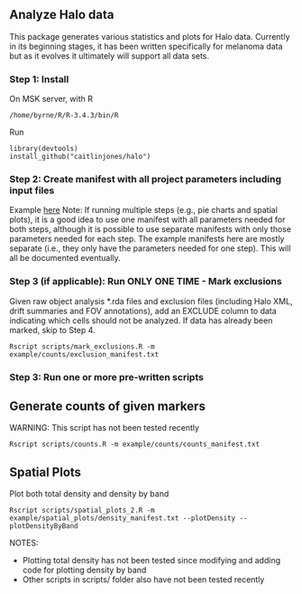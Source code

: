 ## Analyze Halo data
This package generates various statistics and plots for Halo data. Currently in its 
beginning stages, it has been written specifically for melanoma data but as it evolves
it ultimately will support all data sets.

### Step 1: Install
On MSK server, with R 
```{r eval=FALSE}
/home/byrne/R/R-3.4.3/bin/R
```
Run
```{r eval=FALSE}
library(devtools)
install_github("caitlinjones/halo")
```
### Step 2: Create manifest with all project parameters including input files
Example [here](example/manifest.txt) 
Note: If running multiple steps (e.g., pie charts and spatial plots), 
it is a good idea to use one manifest with all parameters needed for both
steps, although it is possible to use separate manifests with only those
parameters needed for each step. The example manifests here are mostly 
separate (i.e., they only have the parameters needed for one step). This will all be
documented eventually.

### Step 3 (if applicable): Run ONLY ONE TIME - Mark exclusions
Given raw object analysis \*.rda files and exclusion files (including Halo XML, drift summaries
and FOV annotations), add an EXCLUDE column to data indicating which cells should not be analyzed. 
If data has already been marked, skip to Step 4.
```{r eval=FALSE}
Rscript scripts/mark_exclusions.R -m example/counts/exclusion_manifest.txt
```

### Step 3: Run one or more pre-written scripts 

## Generate counts of given markers
WARNING: This script has not been tested recently
```{r eval=FALSE}
Rscript scripts/counts.R -m example/counts/counts_manifest.txt
```

## Spatial Plots
Plot both total density and density by band
```{r eval=FALSE}
Rscript scripts/spatial_plots_2.R -m example/spatial_plots/density_manifest.txt --plotDensity --plotDensityByBand
```

NOTES: 
* Plotting total density has not been tested since modifying and adding code for plotting 
density by band
* Other scripts in scripts/ folder also have not been tested recently

